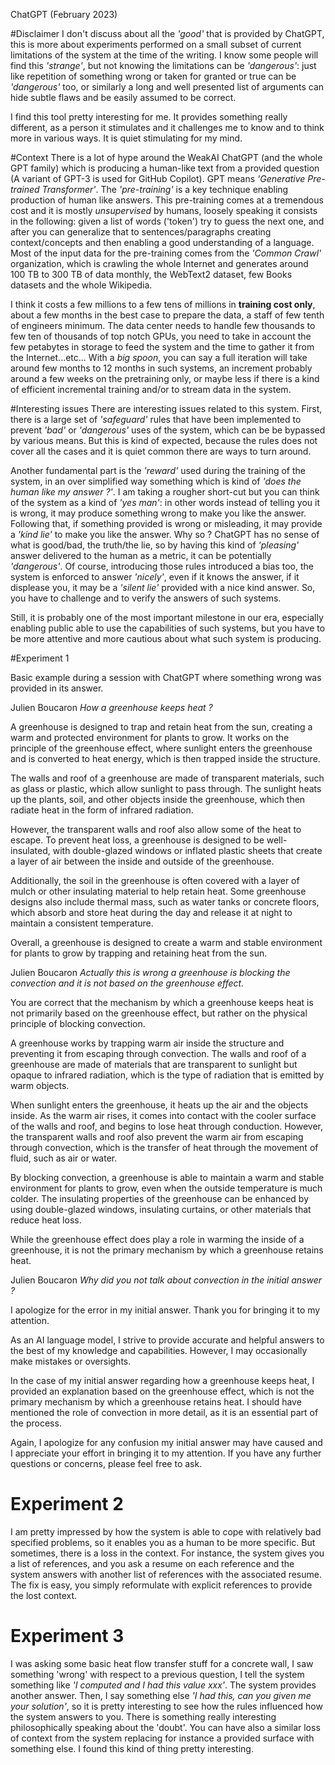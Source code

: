 ChatGPT (February 2023)

#Disclaimer
I don't discuss about all the *'good'* that is provided by ChatGPT, this is more about experiments performed on a small subset of current limitations of the system at the time of the writing. I know some people will find this *'strange'*, but not knowing the limitations can be *'dangerous'*: just like repetition of something wrong or taken for granted or true can be *'dangerous'* too, or similarly a long and well presented list of arguments can hide subtle flaws and be easily assumed to be correct.

I find this tool pretty interesting for me. It provides something really different, as a person it stimulates and it challenges me to know and to think more in various ways. It is quiet stimulating for my mind.

#Context
There is a lot of hype around the WeakAI ChatGPT (and the whole GPT family) which is producing a human-like text from a provided question (A variant of GPT-3 is used for GitHub Copilot). GPT means *'Generative Pre-trained Transformer'*. The *'pre-training'* is a key technique enabling production of human like answers. This pre-training comes at a tremendous cost and it is mostly *unsupervised* by humans, loosely speaking it consists in the following: given a list of words ('token') try to guess the next one, and after you can generalize that to sentences/paragraphs creating context/concepts and then enabling a good understanding of a language. Most of the input data for the pre-training comes from the *'Common Crawl'* organization, which is crawling the whole Internet and generates around 100 TB to 300 TB of data monthly, the WebText2 dataset, few Books datasets and the whole Wikipedia.

I think it costs a few millions to a few tens of millions in **training cost only**, about a few months in the best case to prepare the data, a staff of few tenth of engineers minimum. The data center needs to handle few thousands to few ten of thousands of top notch GPUs, you need to take in account the few petabytes in storage to feed the system and the time to gather it from the Internet...etc... With a *big spoon*, you can say a full iteration will take around few months to 12 months in such systems, an increment probably around a few weeks on the pretraining only, or maybe less if there is a kind of efficient incremental training and/or to stream data in the system.

#Interesting issues
There are interesting issues related to this system. First, there is a large set of *'safeguard'* rules that have been implemented to prevent *'bad'* or *'dangerous'* uses of the system, which can be be bypassed by various means. But this is kind of expected, because the rules does not cover all the cases and it is quiet common there are ways to turn around.

Another fundamental part is the *'reward'* used during the training of the system, in an over simplified way something which is kind of *'does the human like my answer ?'*. I am taking a rougher short-cut but you can think of the system as a kind of *'yes man'*: in other words instead of telling you it is wrong, it may produce something wrong to make you like the answer. Following that, if something provided is wrong or misleading, it may provide a *'kind lie'* to make you like the answer. Why so ?  ChatGPT has no sense of what is good/bad, the truth/the lie, so by having this kind of *'pleasing'* answer delivered to the human as a metric, it can be potentially *'dangerous'*. Of course, introducing those rules introduced a bias too, the system is enforced to answer *'nicely'*, even if it knows the answer, if it displease you, it may be a *'silent lie'* provided with a nice kind answer. So, you have to challenge and to verify the answers of such systems.

Still, it is probably one of the most important milestone in our era, especially enabling public able to use the capabilities of such systems, but you have to be more attentive and more cautious about what such system is producing.


#Experiment 1

Basic example during a session with ChatGPT where something wrong was provided in its answer.

Julien Boucaron
*How a greenhouse keeps heat ?*

A greenhouse is designed to trap and retain heat from the sun, creating a warm and protected environment for plants to grow. It works on the principle of the greenhouse effect, where sunlight enters the greenhouse and is converted to heat energy, which is then trapped inside the structure.

The walls and roof of a greenhouse are made of transparent materials, such as glass or plastic, which allow sunlight to pass through. The sunlight heats up the plants, soil, and other objects inside the greenhouse, which then radiate heat in the form of infrared radiation.

However, the transparent walls and roof also allow some of the heat to escape. To prevent heat loss, a greenhouse is designed to be well-insulated, with double-glazed windows or inflated plastic sheets that create a layer of air between the inside and outside of the greenhouse.

Additionally, the soil in the greenhouse is often covered with a layer of mulch or other insulating material to help retain heat. Some greenhouse designs also include thermal mass, such as water tanks or concrete floors, which absorb and store heat during the day and release it at night to maintain a consistent temperature.

Overall, a greenhouse is designed to create a warm and stable environment for plants to grow by trapping and retaining heat from the sun.




Julien Boucaron
*Actually this is wrong a greenhouse is blocking the convection and it is not based on the greenhouse effect.*


You are correct that the mechanism by which a greenhouse keeps heat is not primarily based on the greenhouse effect, but rather on the physical principle of blocking convection.

A greenhouse works by trapping warm air inside the structure and preventing it from escaping through convection. The walls and roof of a greenhouse are made of materials that are transparent to sunlight but opaque to infrared radiation, which is the type of radiation that is emitted by warm objects.

When sunlight enters the greenhouse, it heats up the air and the objects inside. As the warm air rises, it comes into contact with the cooler surface of the walls and roof, and begins to lose heat through conduction. However, the transparent walls and roof also prevent the warm air from escaping through convection, which is the transfer of heat through the movement of fluid, such as air or water.

By blocking convection, a greenhouse is able to maintain a warm and stable environment for plants to grow, even when the outside temperature is much colder. The insulating properties of the greenhouse can be enhanced by using double-glazed windows, insulating curtains, or other materials that reduce heat loss.

While the greenhouse effect does play a role in warming the inside of a greenhouse, it is not the primary mechanism by which a greenhouse retains heat.




Julien Boucaron
*Why did you not talk about convection in the initial answer ?*

I apologize for the error in my initial answer. Thank you for bringing it to my attention.

As an AI language model, I strive to provide accurate and helpful answers to the best of my knowledge and capabilities. However, I may occasionally make mistakes or oversights.

In the case of my initial answer regarding how a greenhouse keeps heat, I provided an explanation based on the greenhouse effect, which is not the primary mechanism by which a greenhouse retains heat. I should have mentioned the role of convection in more detail, as it is an essential part of the process.

Again, I apologize for any confusion my initial answer may have caused and I appreciate your effort in bringing it to my attention. If you have any further questions or concerns, please feel free to ask.



# Experiment 2

I am pretty impressed by how the system is able to cope with relatively bad specified problems, so it enables you as a human to be more specific. But sometimes, there is a loss in the context. For instance, the system gives you a list of references, and you ask a resume on each reference and the system answers with another list of references with the associated resume. The fix is easy, you simply reformulate with explicit references to provide the lost context.

# Experiment 3

I was asking some basic heat flow transfer stuff for a concrete wall, I saw something 'wrong' with respect to a previous question, I tell the system something like *'I computed and I had this value xxx'*. The system provides another answer. Then, I say something else *'I had this, can you given me your solution'*, so it is pretty interesting to see how the rules influenced how the system answers to you. There is something really interesting philosophically speaking about the 'doubt'. You can have also a similar loss of context from the system replacing for instance a provided surface with something else. I found this kind of thing pretty interesting.







